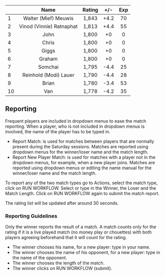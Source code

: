 | |Name|Rating|+/-|Exp|
|-|:--:|:----:|:-:|:-:|
|1|Walter (Mief) Meuwis|1,843|+4.2|70|
|2|Vinod (Vinnie) Ratnaphat|1,813|+4.4|55|
|3|John|1,800|+0|0|
|4|Chris|1,800|+0|0|
|5|Giggs|1,800|+0|0|
|6|Graham|1,800|+0|0|
|7|Somchai|1,795|-4.4|25|
|8|Reinhold (Modi) Lauer|1,790|-4.4|28|
|9|Brian|1,780|-3.4|53|
|10|Van|1,778|-4.2|35|

 

## Reporting

Frequent players are included in dropdown menus to ease the match reporting.
When a player, who is not included in dropdown menus is involved, the name of the player has to be typed in.

- Report Match:  is used for matches between players that are normally present during the Saturday sessions.
Matches are reported using dropdown menus for the winner/loser name and the match length.
- Report New Player Match:  is used for matches with a player not in the dropdown menus, for example, when a new player joins.
Matches are reported using dropdown menus or editing the name manual for the winner/loser name and the match length.

To report any of the two match types go to Actions, select the match type, click on RUN WORKFLOW.
Select or type in the Winner, the Loser and the Match Length.
Click on RUN WORKFLOW again to submit the match report.

The rating list will be updated after around 30 seconds.

### Reporting Guidelines

Only the winner reports the result of a match.
A match counts only for the rating if it is a live played match (no money play or chouettes)
with both players agreeing beforehand that it will count for the rating.

- The winner chooses his name, for a new player: type in your name.
- The winner chooses the name of his opponent, for a new player: type in the name of the opponent.
- The winner chooses the length of the match.
- The winner clicks on RUN WORKFLOW (submit).
